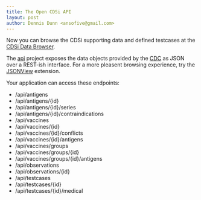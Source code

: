 ```yaml
---
title: The Open CDSi API
layout: post
author: Dennis Dunn <ansofive@gmail.com>
---
```


Now you can browse the CDSi supporting data and defined testcases at
the [CDSi Data Browser](https://opencdsi.org/api/).

The [api](https://github.com/opencdsi/api) project exposes the
data objects provided by the [CDC](https://www.cdc.gov/vaccines/programs/iis/cdsi.html)
as JSON over a REST-ish interface.
For a more pleasent browsing experience, try the  [JSONView](https://JSONView.com) extension.

Your application can access these endpoints:


* /api/antigens
* /api/antigens/{id}
* /api/antigens/{id}/series
* /api/antigens/{id}/contraindications
* /api/vaccines
* /api/vaccines/{id}
* /api/vaccines/{id}/conflicts
* /api/vaccines/{id}/antigens
* /api/vaccines/groups
* /api/vaccines/groups/{id}
* /api/vaccines/groups/{id}/antigens
* /api/observations
* /api/observations/{id}
* /api/testcases
* /api/testcases/{id}
* /api/testcases/{id}/medical

